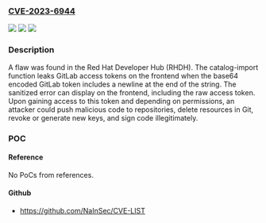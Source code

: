 ### [CVE-2023-6944](https://cve.mitre.org/cgi-bin/cvename.cgi?name=CVE-2023-6944)
![](https://img.shields.io/static/v1?label=Product&message=Red%20Hat%20Developer%20Hub&color=blue)
![](https://img.shields.io/static/v1?label=Version&message=n%2Fa&color=blue)
![](https://img.shields.io/static/v1?label=Vulnerability&message=Generation%20of%20Error%20Message%20Containing%20Sensitive%20Information&color=brightgreen)

### Description

A flaw was found in the Red Hat Developer Hub (RHDH). The catalog-import function leaks GitLab access tokens on the frontend when the base64 encoded GitLab token includes a newline at the end of the string. The sanitized error can display on the frontend, including the raw access token. Upon gaining access to this token and depending on permissions, an attacker could push malicious code to repositories, delete resources in Git, revoke or generate new keys, and sign code illegitimately.

### POC

#### Reference
No PoCs from references.

#### Github
- https://github.com/NaInSec/CVE-LIST

